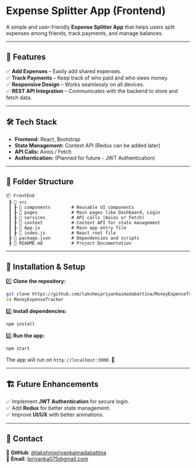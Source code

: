 #  Expense Splitter App (Frontend)
A simple and user-friendly **Expense Splitter App** that helps users split expenses among friends, track payments, and manage balances.


---

## 🚀 Features
✅ **Add Expenses** – Easily add shared expenses.  
✅ **Track Payments** – Keep track of who paid and who owes money.  
✅ **Responsive Design** – Works seamlessly on all devices.  
✅ **REST API Integration** – Communicates with the backend to store and fetch data.  

---

## 🛠️ Tech Stack
- **Frontend:** React, Bootstrap  
- **State Management:** Context API (Redux can be added later)  
- **API Calls:** Axios / Fetch  
- **Authentication:** (Planned for future - JWT Authentication)  

---

## 📂 Folder Structure
```
📦 FrontEnd  
 ┣ 📂 src  
 ┃ ┣ 📂 components        # Reusable UI components  
 ┃ ┣ 📂 pages             # Main pages like Dashboard, Login  
 ┃ ┣ 📂 services          # API calls (Axios or Fetch)  
 ┃ ┣ 📂 context           # Context API for state management  
 ┃ ┣ 📜 App.js            # Main app entry file  
 ┃ ┣ 📜 index.js          # React root file  
 ┣ 📜 package.json        # Dependencies and scripts  
 ┣ 📜 README.md           # Project Documentation  
```

---

## 🚀 Installation & Setup
1️⃣ **Clone the repository:**  
```sh
git clone https://github.com/lakshmipriyankaimadabattina/MoneyExpenseTracker.git
cd MoneyExpenseTracker
```
2️⃣ **Install dependencies:**  
```sh
npm install
```
3️⃣ **Run the app:**  
```sh
npm start
```
The app will run on `http://localhost:3000`. 🎉  

---

## 🏗️ Future Enhancements
✅ Implement **JWT Authentication** for secure login.  
✅ Add **Redux** for better state management.  
✅ Improve **UI/UX** with better animations.  

---

## 📧 Contact
🔗 **GitHub**: [@lakshmipriyankaimadabattina](https://github.com/lakshmipriyankaimadabattina)  
📩 **Email**: lpriyanka075@gmail.com  

